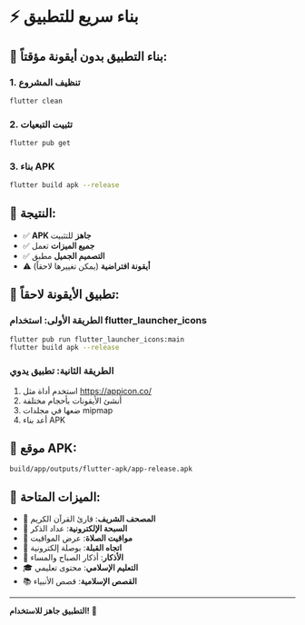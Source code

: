 # ⚡ بناء سريع للتطبيق

## 🚀 بناء التطبيق بدون أيقونة مؤقتاً:

### 1. تنظيف المشروع
```bash
flutter clean
```

### 2. تثبيت التبعيات
```bash
flutter pub get
```

### 3. بناء APK
```bash
flutter build apk --release
```

## 📱 النتيجة:

- ✅ **APK جاهز** للتثبيت
- ✅ **جميع الميزات** تعمل
- ✅ **التصميم الجميل** مطبق
- ⚠️ **أيقونة افتراضية** (يمكن تغييرها لاحقاً)

## 🎨 تطبيق الأيقونة لاحقاً:

### الطريقة الأولى: استخدام flutter_launcher_icons
```bash
flutter pub run flutter_launcher_icons:main
flutter build apk --release
```

### الطريقة الثانية: تطبيق يدوي
1. استخدم أداة مثل https://appicon.co/
2. أنشئ الأيقونات بأحجام مختلفة
3. ضعها في مجلدات mipmap
4. أعد بناء APK

## 📁 موقع APK:

```
build/app/outputs/flutter-apk/app-release.apk
```

## 🎯 الميزات المتاحة:

- 📖 **المصحف الشريف**: قارئ القرآن الكريم
- 📿 **السبحة الإلكترونية**: عداد الذكر
- 🕌 **مواقيت الصلاة**: عرض المواقيت
- 🧭 **اتجاه القبلة**: بوصلة إلكترونية
- 📝 **الأذكار**: أذكار الصباح والمساء
- 🎓 **التعليم الإسلامي**: محتوى تعليمي
- 📚 **القصص الإسلامية**: قصص الأنبياء

---

**التطبيق جاهز للاستخدام!** 🎉